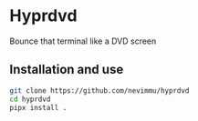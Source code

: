 # Hyprdvd

Bounce that terminal like a DVD screen

## Installation and use

```bash
git clone https://github.com/nevimmu/hyprdvd
cd hyprdvd
pipx install .
```